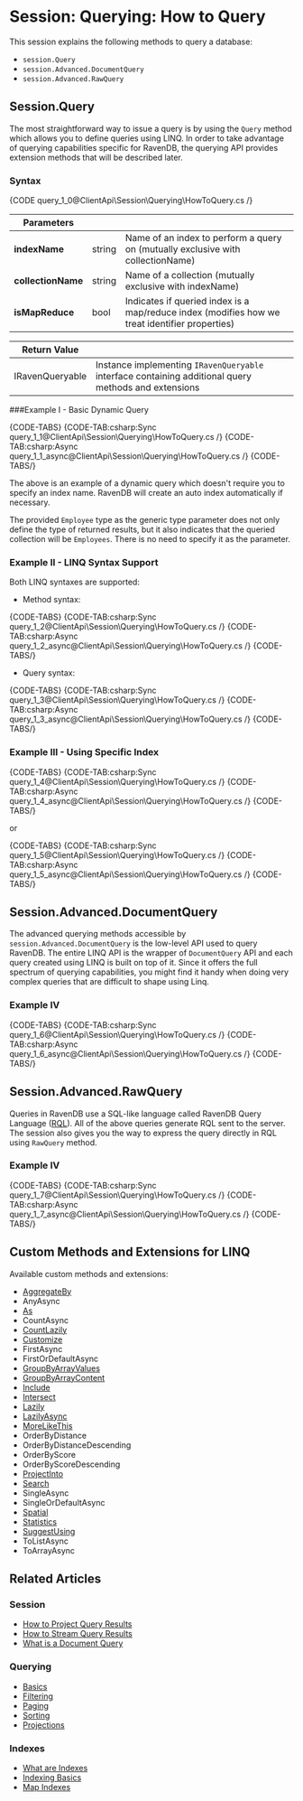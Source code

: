 # Session: Querying: How to Query

This session explains the following methods to query a database:

* `session.Query`
* `session.Advanced.DocumentQuery`
* `session.Advanced.RawQuery`

## Session.Query

The most straightforward way to issue a query is by using the `Query` method which allows you to define queries using LINQ. In order to take advantage of querying capabilities specific for RavenDB, the querying API provides extension methods that will be described later.

### Syntax

{CODE query_1_0@ClientApi\Session\Querying\HowToQuery.cs /}

| Parameters | | |
| ------------- | ------------- | ----- |
| **indexName** | string | Name of an index to perform a query on (mutually exclusive with collectionName) |
| **collectionName** | string | Name of a collection  (mutually exclusive with indexName) |
| **isMapReduce** | bool | Indicates if queried index is a map/reduce index (modifies how we treat identifier properties) |

| Return Value | | 
| ------------- | ----- |
| IRavenQueryable | Instance implementing `IRavenQueryable` interface containing additional query methods and extensions |


###Example I - Basic Dynamic Query

{CODE-TABS}
{CODE-TAB:csharp:Sync query_1_1@ClientApi\Session\Querying\HowToQuery.cs /}
{CODE-TAB:csharp:Async query_1_1_async@ClientApi\Session\Querying\HowToQuery.cs /}
{CODE-TABS/}

The above is an example of a dynamic query which doesn't require you to specify an index name. RavenDB will create an auto index automatically if necessary.

The provided `Employee` type as the generic type parameter does not only define the type of returned results, but it also indicates that the queried collection will be `Employees`. There is no need to specify it as the parameter.

### Example II - LINQ Syntax Support

Both LINQ syntaxes are supported:

- Method syntax:

{CODE-TABS}
{CODE-TAB:csharp:Sync query_1_2@ClientApi\Session\Querying\HowToQuery.cs /}
{CODE-TAB:csharp:Async query_1_2_async@ClientApi\Session\Querying\HowToQuery.cs /}
{CODE-TABS/}

- Query syntax:

{CODE-TABS}
{CODE-TAB:csharp:Sync query_1_3@ClientApi\Session\Querying\HowToQuery.cs /}
{CODE-TAB:csharp:Async query_1_3_async@ClientApi\Session\Querying\HowToQuery.cs /}
{CODE-TABS/}

### Example III - Using Specific Index

{CODE-TABS}
{CODE-TAB:csharp:Sync query_1_4@ClientApi\Session\Querying\HowToQuery.cs /}
{CODE-TAB:csharp:Async query_1_4_async@ClientApi\Session\Querying\HowToQuery.cs /}
{CODE-TABS/}

or 

{CODE-TABS}
{CODE-TAB:csharp:Sync query_1_5@ClientApi\Session\Querying\HowToQuery.cs /}
{CODE-TAB:csharp:Async query_1_5_async@ClientApi\Session\Querying\HowToQuery.cs /}
{CODE-TABS/}

## Session.Advanced.DocumentQuery

The advanced querying methods accessible by `session.Advanced.DocumentQuery` is the low-level API used to query RavenDB. The entire LINQ API is the wrapper of `DocumentQuery` API and
each query created using LINQ is built on top of it. Since it offers the full spectrum of querying capabilities, you might find it handy when doing very complex queries that are difficult
to shape using Linq.

### Example IV

{CODE-TABS}
{CODE-TAB:csharp:Sync query_1_6@ClientApi\Session\Querying\HowToQuery.cs /}
{CODE-TAB:csharp:Async query_1_6_async@ClientApi\Session\Querying\HowToQuery.cs /}
{CODE-TABS/}

## Session.Advanced.RawQuery

Queries in RavenDB use a SQL-like language called RavenDB Query Language ([RQL](../../../indexes/querying/what-is-rql)). All of the above queries generate RQL sent to the server. The session also gives you the way to express the query directly in RQL using `RawQuery` method.

### Example IV

{CODE-TABS}
{CODE-TAB:csharp:Sync query_1_7@ClientApi\Session\Querying\HowToQuery.cs /}
{CODE-TAB:csharp:Async query_1_7_async@ClientApi\Session\Querying\HowToQuery.cs /}
{CODE-TABS/}

## Custom Methods and Extensions for LINQ

Available custom methods and extensions:

- [AggregateBy](../../../client-api/session/querying/how-to-perform-a-faceted-search)
- AnyAsync
- [As](../../../client-api/session/querying/how-to-project-query-results)
- CountAsync
- [CountLazily](../../../client-api/session/querying/how-to-perform-queries-lazily)
- [Customize](../../../client-api/session/querying/how-to-customize-query)
- FirstAsync
- FirstOrDefaultAsync
- [GroupByArrayValues](../../../client-api/session/querying/how-to-perform-group-by-query#by-array-values)
- [GroupByArrayContent](../../../client-api/session/querying/how-to-perform-group-by-query#by-array-content)
- [Include](../../../client-api/how-to/handle-document-relationships)
- [Intersect](../../../client-api/session/querying/how-to-use-intersect)
- [Lazily](../../../client-api/session/querying/how-to-perform-queries-lazily)
- [LazilyAsync](../../../client-api/session/querying/how-to-perform-queries-lazily)
- [MoreLikeThis](../../../client-api/session/querying/how-to-use-morelikethis) 
- OrderByDistance
- OrderByDistanceDescending
- OrderByScore
- OrderByScoreDescending
- [ProjectInto](../../../client-api/session/querying/how-to-project-query-results)
- [Search](../../../client-api/session/querying/how-to-use-search)
- SingleAsync
- SingleOrDefaultAsync
- [Spatial](../../../client-api/session/querying/how-to-query-a-spatial-index)
- [Statistics](../../../client-api/session/querying/how-to-get-query-statistics)
- [SuggestUsing](../../../client-api/session/querying/how-to-work-with-suggestions)
- ToListAsync
- ToArrayAsync

## Related Articles

### Session

- [How to Project Query Results](../../../client-api/session/querying/how-to-project-query-results)
- [How to Stream Query Results](../../../client-api/session/querying/how-to-stream-query-results)
- [What is a Document Query](../../../client-api/session/querying/document-query/what-is-document-query)

### Querying

- [Basics](../../../indexes/querying/basics)
- [Filtering](../../../indexes/querying/filtering)
- [Paging](../../../indexes/querying/paging)
- [Sorting](../../../indexes/querying/sorting)
- [Projections](../../../indexes/querying/projections)

### Indexes

- [What are Indexes](../../../indexes/what-are-indexes)  
- [Indexing Basics](../../../indexes/indexing-basics)
- [Map Indexes](../../../indexes/map-indexes)
